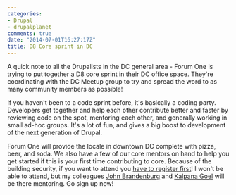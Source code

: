 ```yaml
---
categories:
- Drupal
- drupalplanet
comments: true
date: "2014-07-01T16:27:17Z"
title: D8 Core sprint in DC
---
```

A quick note to all the Drupalists in the DC general area - Forum One is trying to put together a D8 core sprint in their DC office space. They're coordinating with the DC Meetup group to try and spread the word to as many community members as possible!

If you haven't been to a code sprint before, it's basically a coding party. Developers get together and help each other contribute better and faster by reviewing code on the spot, mentoring each other, and generally working in small ad-hoc groups. It's a lot of fun, and gives a big boost to development of the next generation of Drupal.

Forum One will provide the locale in downtown DC complete with pizza, beer, and soda. We also have a few of our core mentors on hand to help you get started if this is your first time contributing to core. Because of the building security, if you want to attend you [have to register first](http://www.eventbrite.com/e/drupal-8-code-sprint-with-forum-one-tickets-11921354091)! I won't be able to attend, but my colleagues [John Brandenburg](https://twitter.com/johnbburg) and [Kalpana Goel](https://twitter.com/kalpanagoel) will be there mentoring. Go sign up now!
